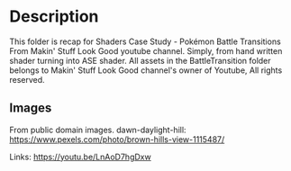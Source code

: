 # Description

This folder is recap for Shaders Case Study - Pokémon Battle Transitions From Makin' Stuff Look Good youtube channel.
Simply, from hand written shader turning into ASE shader.
All assets in the BattleTransition folder belongs to Makin' Stuff Look Good channel's owner of Youtube, All rights reserved.

## Images
From public domain images.
dawn-daylight-hill: https://www.pexels.com/photo/brown-hills-view-1115487/

Links: https://youtu.be/LnAoD7hgDxw